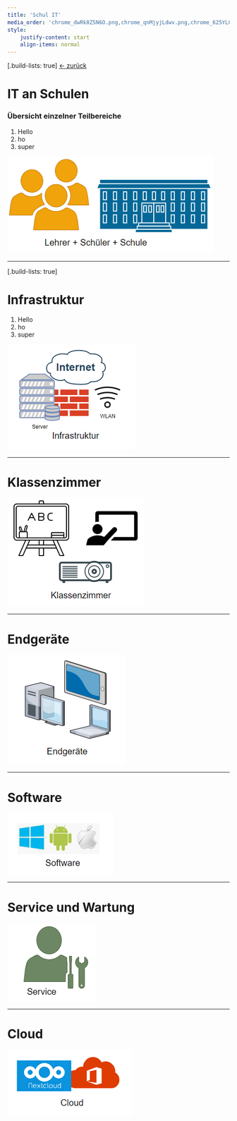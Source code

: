 ```yaml
---
title: 'Schul IT'
media_order: 'chrome_dwRk8Z5N6O.png,chrome_qnMjyjLdwv.png,chrome_625YLCoI4k.png,chrome_pjht2E6vp8.png,chrome_xNhinD9uGo.png,chrome_Y3A5npXfma.png,chrome_uagMPQLg7P.png,chrome_yKgdBZpguH.png'
style:
    justify-content: start
    align-items: normal
---
```


[.build-lists: true]
[<- zurück](../../it_schule/01)
# IT an Schulen

### Übersicht einzelner Teilbereiche
1. Hello
2. ho
3. super

![right](chrome_yKgdBZpguH.png)


---
[.build-lists: true]
# Infrastruktur
1. Hello
2. ho
3. super

![right](chrome_xNhinD9uGo.png)

---
# Klassenzimmer
![right](chrome_dwRk8Z5N6O.png)

---
# Endgeräte
![right](chrome_uagMPQLg7P.png)

---
# Software
![right](chrome_pjht2E6vp8.png)

---
# Service und Wartung
![right](chrome_qnMjyjLdwv.png)

---
# Cloud
![right](chrome_Y3A5npXfma.png)
